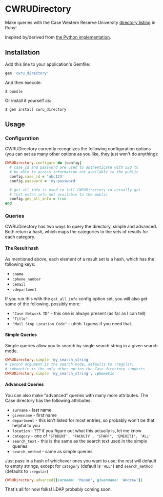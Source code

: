 # CWRUDirectory

Make queries with the Case Western Reserve University [directory listing](https://webapps.case.edu/directory/index.html) in Ruby!

Inspired by/derived from [the Python implementation](https://github.com/brenns10/caseid).

## Installation

Add this line to your application's Gemfile:

```ruby
gem 'cwru_directory'
```

And then execute:

    $ bundle

Or install it yourself as:

    $ gem install cwru_directory

## Usage

### Configuration

CWRUDirectory currently recognizes the following configuration options
(you can set as many other options as you like, they just won't do anything):

```ruby
CWRUDirectory.configure do |config|
  # case_id and password are used to authenticate with SSO to
  # be able to access information not available to the public
  config.case_id = 'abc123'
  config.password = 'my-password'

  # get_all_info is used to tell CWRUDirectory to actually get
  # that extra info not available to the public
  config.get_all_info = true
end
```

### Queries

CWRUDirectory has two ways to query the directory, simple and advanced.
Both return a hash, which maps the categories to the sets of results for
each category.

#### The Result hash

As mentioned above, each element of a result set is a hash, which has the following keys:
  * `:name`
  * `:phone_number`
  * `:email`
  * `:department`

If you run this with the `get_all_info` config option set, you will also
get some of the following, possibly more:
  * `"Case Network ID"` - this one is always present (as far as I can tell)
  * `"Title"` 
  * `"Mail Stop Location Code"` - uhhh. I guess if you need that...

#### Simple Queries

Simple queries allow you to search by single search string in a given search mode.

```ruby
CWRUDirectory.simple 'my_search_string'
# second argument is the search mode, defaults to :regular,
# :phonetic is the only other option the Case directory supports
CWRUDirectory.simple 'my_search_string', :phonetic
```

#### Advanced Queries

You can also make "advanced" queries with many more attributes. The Case directory has the
following attributes:
  * `surname` - last name
  * `givenname` - first name
  * `department` - this isn't listed for most entries, so probably won't be that helpful to you
  * `location` - ??? if you figure out what this actually is, let me know
  * `category` - one of `'STUDENT', 'FACULTY', 'STAFF', 'EMERITI', 'ALL'`
  * `search_text` - this is the same as the search text used in the simple queries
  * `search_method` - same as simple queries

Just pass in a hash of whichever ones you want to use; the rest will default to empty strings,
except for `category` (default is `'ALL'`) and `search_method` (defaults to `:regular`)

```ruby
CWRUDirectory.advanced({surname: 'Mason', givenname: 'Andrew'})
```

That's all for now folks! LDAP probably coming soon.
